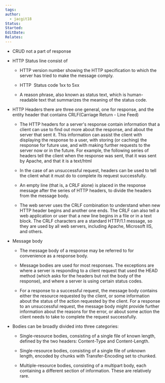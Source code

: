 ```yaml
---
tags: 
author:
  - jacgit18
Status: 
Started: 
EditDate: 
Relates:
---
```

-   CRUD not a part of response 
    
-   HTTP Status line consist of 
    
    -   HTTP version number showing the HTTP specification to which the server has tried to make the message comply. 
        
    -   HTTP  Status code 1xx to 5xx 
        
    -   A reason phrase, also known as status text, which is human-readable text that summarizes the meaning of the status code. 
        
    
-   HTTP Headers there are three one general, one for response, and the entity header that contains CRLF(Carriage Return - Line Feed) 
    
    -   The HTTP headers for a server's response contain information that a client can use to find out more about the response, and about the server that sent it. This information can assist the client with displaying the response to a user, with storing (or caching) the response for future use, and with making further requests to the server now or in the future. For example, the following series of headers tell the client when the response was sent, that it was sent by Apache, and that it is a text/html 
        
    -   In the case of an unsuccessful request, headers can be used to tell the client what it must do to complete its request successfully. 
        
    -   An empty line (that is, a CRLF alone) is placed in the response message after the series of HTTP headers, to divide the headers from the message body. 
        
    -   The web server uses the CRLF combination to understand when new HTTP header begins and another one ends. The CRLF can also tell a web application or user that a new line begins in a file or in a text block. The CRLF characters are a standard HTTP/1.1 message, so they are used by all web servers, including Apache, Microsoft IIS, and others. 
        
    
-   Message body 
    
    -   The message body of a response may be referred to for convenience as a response body. 
        
    -   Message bodies are used for most responses. The exceptions are where a server is responding to a client request that used the HEAD method (which asks for the headers but not the body of the response), and where a server is using certain status codes. 
        
    -   For a response to a successful request, the message body contains either the resource requested by the client, or some information about the status of the action requested by the client. For a response to an unsuccessful request, the message body might provide further information about the reasons for the error, or about some action the client needs to take to complete the request successfully. 
        
    
-   Bodies can be broadly divided into three categories: 
    
    -   Single-resource bodies, consisting of a single file of known length, defined by the two headers: Content-Type and Content-Length. 
        
    -   Single-resource bodies, consisting of a single file of unknown length, encoded by chunks with Transfer-Encoding set to chunked. 
        
    -   Multiple-resource bodies, consisting of a multipart body, each containing a different section of information. These are relatively rare.